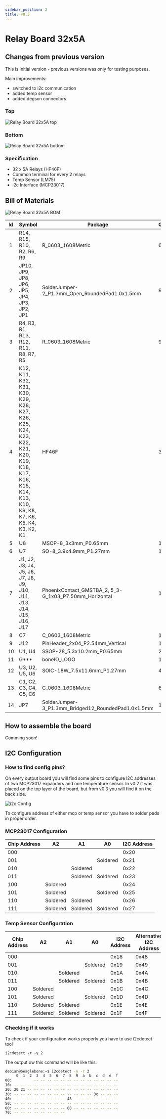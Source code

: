 ```yaml
---
sidebar_position: 2
title: v0.3
---
```


# Relay Board 32x5A

## Changes from previous version

This is initial version - previous versions was only for testing purposes.

Main improvements:

- switched to i2c communication
- added temp sensor
- added degson connectors

### Top

![Relay Board 32x5A top](/img/32x5a_v0.3_top_small.jpg)

### Bottom

![Relay Board 32x5A bottom](/img/32x5a_v0.3_bottom_small.jpg)

### Specification

- 32 x 5A Relays (HF46F)
- Common terminal for every 2 relays
- Temp Sensor (LM75)
- i2c Interface (MCP23017)

## Bill of Materials

![Relay Board 32x5A BOM](/img/32x5a_v0.3_bom_small.jpg)

| Id  | Symbol                                                                                                                                            | Package                                                | Quantity | Add. Info           |
| :-: | ----------------------------------------------------------------------------------------------------------------------------------------------------- | ------------------------------------------------------ | ----- | -------------------- |
|  1  | R14, R15, R10, R2, R6, R9                                                                                                                             | R_0603_1608Metric                                      | 6     | 4.7k                 |
|  2  | JP10, JP9, JP8, JP6, JP5, JP4, JP3, JP2, JP1                                                                                                          | SolderJumper-2_P1.3mm_Open_RoundedPad1.0x1.5mm         | 9     | NO_Small             |
|  3  | R4, R3, R1, R13, R12, R11, R8, R7, R5                                                                                                                 | R_0603_1608Metric                                      | 9     | 10k                  |
|  4  | K12, K11, K32, K31, K30, K29, K28, K27, K26, K25, K24, K23, K22, K21, K20, K19, K18, K17, K16, K15, K14, K13, K10, K9, K8, K7, K6, K5, K4, K3, K2, K1 | HF46F                                                  | 32    | HF46F                |
|  5  | U8                                                                                                                                                    | MSOP-8_3x3mm_P0.65mm                                   | 1     | MCP9808_MSOP         |
|  6  | U7                                                                                                                                                    | SO-8_3.9x4.9mm_P1.27mm                                 | 1     | MCP9808_SO8          |
|  7  | J1, J2, J3, J4, J5, J6, J7, J8, J9, J10, J11, J13, J14, J15, J16, J17                                                                                 | PhoenixContact_GMSTBA_2, 5_3-G_1x03_P7.50mm_Horizontal | 16    | Screw_Terminal_01x03 |
|  8  | C7                                                                                                                                                    | C_0603_1608Metric                                      | 1     | 100n                 |
|  9  | J12                                                                                                                                                   | PinHeader_2x04_P2.54mm_Vertical                        | 1     | Conn_02x04_Odd_Even  |
| 10  | U1, U4                                                                                                                                                | SSOP-28_5.3x10.2mm_P0.65mm                             | 2     | MCP23017_SS          |
| 11  | G\*\*\*                                                                                                                                               | boneIO_LOGO                                            | 1     | LOGO                 |
| 12  | U3, U2, U5, U6                                                                                                                                        | SOIC-18W_7.5x11.6mm_P1.27mm                            | 4     | ULN2803A             |
| 13  | C1, C2, C3, C4, C5, C6                                                                                                                                | C_0603_1608Metric                                      | 6     | 100nF                |
| 14  | JP7                                                                                                                                                   | SolderJumper-3_P1.3mm_Bridged12_RoundedPad1.0x1.5mm    | 1     | SolderJumper_3_Open  |

## How to assemble the board

Comming soon!

## I2C Configuration

### How to find config pins?

On every output board you will find some pins to configure I2C addresses of two MCP23017 expanders and one temperature sensor. In v0.2 it was placed on the top layer of the board, but from v0.3 you will find it on the back side.

![i2c Config](/img/i2c-config.jpg)

To configure address of either mcp or temp sensor you have to solder pads in proper order.

### MCP23017 Configuration

| Chip Address | A2       | A1       | A0       | I2C Address |
| ------------ | -------- | -------- | -------- | ----------- |
| 000          |          |          |          | 0x20        |
| 001          |          |          | Soldered | 0x21        |
| 010          |          | Soldered |          | 0x22        |
| 011          |          | Soldered | Soldered | 0x23        |
| 100          | Soldered |          |          | 0x24        |
| 101          | Soldered |          | Soldered | 0x25        |
| 110          | Soldered | Soldered |          | 0x26        |
| 111          | Soldered | Soldered | Soldered | 0x27        |

### Temp Sensor Configuration

| Chip Address | A2       | A1       | A0       | I2C Address | Alternative I2C Address |
| ------------ | -------- | -------- | -------- | ----------- | ----------------------- |
| 000          |          |          |          | 0x18        | 0x48                    |
| 001          |          |          | Soldered | 0x19        | 0x49                    |
| 010          |          | Soldered |          | 0x1A        | 0x4A                    |
| 011          |          | Soldered | Soldered | 0x1B        | 0x4B                    |
| 100          | Soldered |          |          | 0x1C        | 0x4C                    |
| 101          | Soldered |          | Soldered | 0x1D        | 0x4D                    |
| 110          | Soldered | Soldered |          | 0x1E        | 0x4E                    |
| 111          | Soldered | Soldered | Soldered | 0x1F        | 0x4F                    |

### Checking if it works

To check if your configuration works properly you have to use i2cdetect tool

```console
i2cdetect -r -y 2
```

The output ow this command will be like this:

```bash
debian@beaglebone:~$ i2cdetect -y -r 2
     0  1  2  3  4  5  6  7  8  9  a  b  c  d  e  f
00:          -- -- -- -- -- -- -- -- -- -- -- -- --
10: -- -- -- -- -- -- -- -- -- -- -- -- -- -- -- --
20: 20 21 -- -- -- -- -- -- -- -- -- -- -- -- -- --
30: -- -- -- -- -- -- -- -- -- -- -- -- 3c -- -- --
40: -- -- -- -- -- -- -- -- 48 -- -- -- -- -- -- --
50: -- -- -- -- -- -- -- -- -- -- -- -- -- -- -- --
60: -- -- -- -- -- -- -- -- 68 -- -- -- -- -- -- --
70: -- -- -- -- -- -- -- --
```
